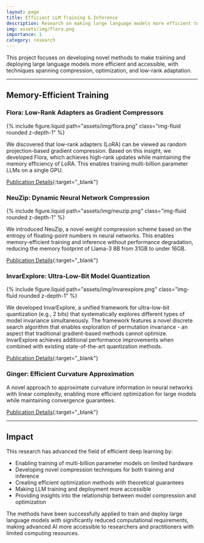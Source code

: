 ```yaml
---
layout: page
title: Efficient LLM Training & Inference
description: Research on making large language models more efficient to train and deploy
img: assets/img/flora.png
importance: 1
category: research
---
```


This project focuses on developing novel methods to make training and deploying large language models more efficient and accessible, with techniques spanning compression, optimization, and low-rank adaptation.

---

## Memory-Efficient Training

### Flora: Low-Rank Adapters as Gradient Compressors
<div class="row mt-3">
    <div class="col-sm-6 mx-auto mt-3 mt-md-0">
        {% include figure.liquid path="assets/img/flora.png" class="img-fluid rounded z-depth-1" %}
    </div>
</div>

We discovered that low-rank adapters (LoRA) can be viewed as random projection-based gradient compression. Based on this insight, we developed Flora, which achieves high-rank updates while maintaining the memory efficiency of LoRA. This enables training multi-billion parameter LLMs on a single GPU.

[Publication Details](/publications/#hao2024flora){:target="_blank"}

### NeuZip: Dynamic Neural Network Compression
<div class="row mt-3">
    <div class="col-sm-6 mx-auto mt-3 mt-md-0">
        {% include figure.liquid path="assets/img/neuzip.png" class="img-fluid rounded z-depth-1" %}
    </div>
</div>

We introduced NeuZip, a novel weight compression scheme based on the entropy of floating-point numbers in neural networks. This enables memory-efficient training and inference without performance degradation, reducing the memory footprint of Llama-3 8B from 31GB to under 16GB.

[Publication Details](/publications/#hao2024neuzip){:target="_blank"}

### InvarExplore: Ultra-Low-Bit Model Quantization
<div class="row mt-3">
    <div class="col-sm-6 mx-auto mt-3 mt-md-0">
        {% include figure.liquid path="assets/img/invarexplore.png" class="img-fluid rounded z-depth-1" %}
    </div>
</div>

We developed InvarExplore, a unified framework for ultra-low-bit quantization (e.g., 2 bits) that systematically explores different types of model invariance simultaneously. The framework features a novel discrete search algorithm that enables exploration of permutation invariance - an aspect that traditional gradient-based methods cannot optimize. InvarExplore achieves additional performance improvements when combined with existing state-of-the-art quantization methods.

[Publication Details](/publications/#wen2025exploringmodelinvariancediscrete){:target="_blank"}

### Ginger: Efficient Curvature Approximation
A novel approach to approximate curvature information in neural networks with linear complexity, enabling more efficient optimization for large models while maintaining convergence guarantees.

[Publication Details](/publications/#hao2024gingerefficientcurvatureapproximation){:target="_blank"}

---

## Impact

This research has advanced the field of efficient deep learning by:
- Enabling training of multi-billion parameter models on limited hardware
- Developing novel compression techniques for both training and inference
- Creating efficient optimization methods with theoretical guarantees
- Making LLM training and deployment more accessible
- Providing insights into the relationship between model compression and optimization

The methods have been successfully applied to train and deploy large language models with significantly reduced computational requirements, making advanced AI more accessible to researchers and practitioners with limited computing resources. 